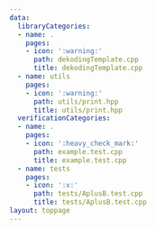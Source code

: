 ```yaml
---
data:
  libraryCategories:
  - name: .
    pages:
    - icon: ':warning:'
      path: dekodingTemplate.cpp
      title: dekodingTemplate.cpp
  - name: utils
    pages:
    - icon: ':warning:'
      path: utils/print.hpp
      title: utils/print.hpp
  verificationCategories:
  - name: .
    pages:
    - icon: ':heavy_check_mark:'
      path: example.test.cpp
      title: example.test.cpp
  - name: tests
    pages:
    - icon: ':x:'
      path: tests/AplusB.test.cpp
      title: tests/AplusB.test.cpp
layout: toppage
---
```

